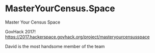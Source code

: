 # MasterYourCensus.Space
Master Your Census Space

GovHack 2017!
https://2017.hackerspace.govhack.org/project/masteryourcensusspace

David is the most handsome member of the team
